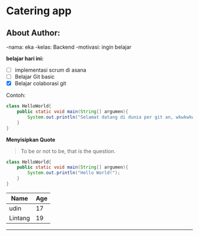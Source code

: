 # Catering app
## About Author:

-nama: eka
-kelas: Backend
-motivasi: ingin belajar

**belajar hari ini:**

- [ ] implementasi scrum di asana
- [ ] Belajar Git basic
- [x] Belajar colaborasi git

Contoh:

```java
class HelloWorld{
    public static void main(String[] argumen){
        System.out.println("Selamat datang di dunia per git an, wkwkwkw!");
    }
}
```

**Menyisipkan Quote**

> To be or not to be, that is the question.



```java
class HelloWorld{
    public static void main(String[] argumen){
        System.out.println("Hello World!");
    }
}
```


| Name  | Age |
| ----- | --- |
| udin   | 17  |
| Lintang | 19  |


---